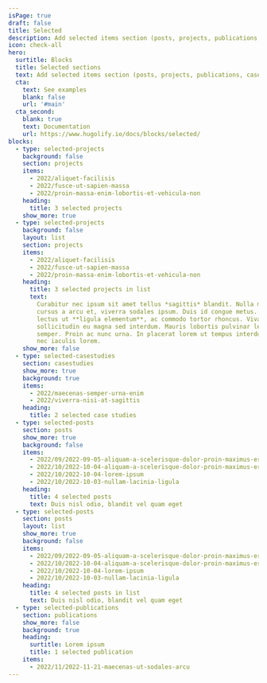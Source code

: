 ```yaml
---
isPage: true
draft: false
title: Selected
description: Add selected items section (posts, projects, publications, casestudies…)
icon: check-all
hero:
  surtitle: Blocks
  title: Selected sections
  text: Add selected items section (posts, projects, publications, casestudies…)
  cta:
    text: See examples
    blank: false
    url: '#main'
  cta_second:
    blank: true
    text: Documentation
    url: https://www.hugolify.io/docs/blocks/selected/
blocks:
  - type: selected-projects
    background: false
    section: projects
    items:
      - 2022/aliquet-facilisis
      - 2022/fusce-ut-sapien-massa
      - 2022/proin-massa-enim-lobortis-et-vehicula-non
    heading:
      title: 3 selected projects
    show_more: true
  - type: selected-projects
    background: false
    layout: list
    section: projects
    items:
      - 2022/aliquet-facilisis
      - 2022/fusce-ut-sapien-massa
      - 2022/proin-massa-enim-lobortis-et-vehicula-non
    heading:
      title: 3 selected projects in list
      text:
        Curabitur nec ipsum sit amet tellus *sagittis* blandit. Nulla massa nibh,
        cursus a arcu et, viverra sodales ipsum. Duis id congue metus. In commodo
        lectus ut **ligula elementum**, ac commodo tortor rhoncus. Vivamus
        sollicitudin eu magna sed interdum. Mauris lobortis pulvinar lectus at
        semper. Proin ac nunc urna. In placerat lorem ut tempus interdum. Maecenas
        nec iaculis lorem.
    show_more: false
  - type: selected-casestudies
    section: casestudies
    show_more: true
    background: true
    items:
      - 2022/maecenas-semper-urna-enim
      - 2022/viverra-nisi-at-sagittis
    heading:
      title: 2 selected case studies
  - type: selected-posts
    section: posts
    show_more: true
    background: false
    items:
      - 2022/09/2022-09-05-aliquam-a-scelerisque-dolor-proin-maximus-eros-et-pellentesque
      - 2022/10/2022-10-04-aliquam-a-scelerisque-dolor-proin-maximus-eros-et-pellentesque-rhoncus
      - 2022/10/2022-10-04-lorem-ipsum
      - 2022/10/2022-10-03-nullam-lacinia-ligula
    heading:
      title: 4 selected posts
      text: Duis nisl odio, blandit vel quam eget
  - type: selected-posts
    section: posts
    layout: list
    show_more: true
    background: false
    items:
      - 2022/09/2022-09-05-aliquam-a-scelerisque-dolor-proin-maximus-eros-et-pellentesque
      - 2022/10/2022-10-04-aliquam-a-scelerisque-dolor-proin-maximus-eros-et-pellentesque-rhoncus
      - 2022/10/2022-10-04-lorem-ipsum
      - 2022/10/2022-10-03-nullam-lacinia-ligula
    heading:
      title: 4 selected posts in list
      text: Duis nisl odio, blandit vel quam eget
  - type: selected-publications
    section: publications
    show_more: false
    background: true
    heading:
      surtitle: Lorem ipsum
      title: 1 selected publication
    items:
      - 2022/11/2022-11-21-maecenas-ut-sodales-arcu
---
```

